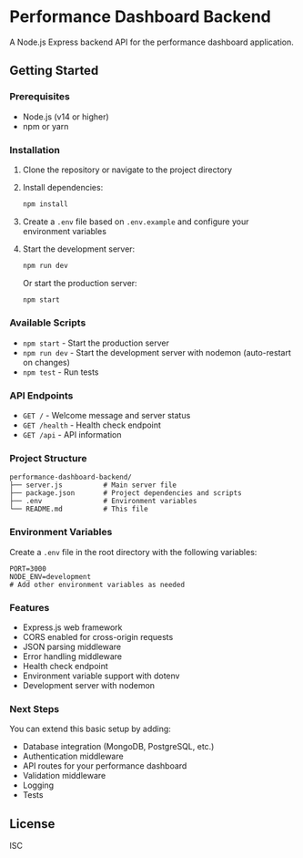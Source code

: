 # Performance Dashboard Backend

A Node.js Express backend API for the performance dashboard application.

## Getting Started

### Prerequisites
- Node.js (v14 or higher)
- npm or yarn

### Installation

1. Clone the repository or navigate to the project directory
2. Install dependencies:
   ```bash
   npm install
   ```

3. Create a `.env` file based on `.env.example` and configure your environment variables

4. Start the development server:
   ```bash
   npm run dev
   ```

   Or start the production server:
   ```bash
   npm start
   ```

### Available Scripts

- `npm start` - Start the production server
- `npm run dev` - Start the development server with nodemon (auto-restart on changes)
- `npm test` - Run tests

### API Endpoints

- `GET /` - Welcome message and server status
- `GET /health` - Health check endpoint
- `GET /api` - API information

### Project Structure

```
performance-dashboard-backend/
├── server.js          # Main server file
├── package.json       # Project dependencies and scripts
├── .env               # Environment variables
└── README.md          # This file
```

### Environment Variables

Create a `.env` file in the root directory with the following variables:

```
PORT=3000
NODE_ENV=development
# Add other environment variables as needed
```

### Features

- Express.js web framework
- CORS enabled for cross-origin requests
- JSON parsing middleware
- Error handling middleware
- Health check endpoint
- Environment variable support with dotenv
- Development server with nodemon

### Next Steps

You can extend this basic setup by adding:
- Database integration (MongoDB, PostgreSQL, etc.)
- Authentication middleware
- API routes for your performance dashboard
- Validation middleware
- Logging
- Tests

## License

ISC

